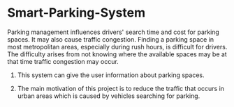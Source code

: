 # Smart-Parking-System

Parking management influences drivers' search time and cost for parking spaces. It may also cause traffic congestion. Finding a parking space in most metropolitan areas, especially during rush hours, is difficult for drivers. The difficulty arises from not knowing where the available spaces may be at that time traffic congestion may occur.

1)  This system can give the user information about parking spaces.

2)  The main motivation of this project is to reduce the traffic that occurs in urban areas which is caused by vehicles searching for parking.
